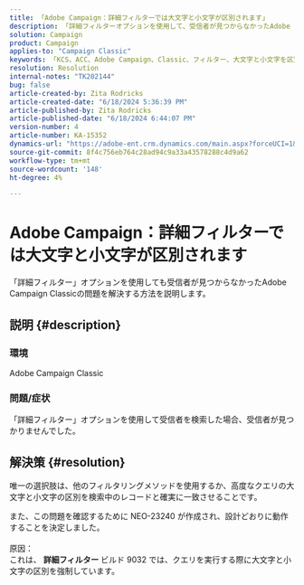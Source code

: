 ```yaml
---
title: 「Adobe Campaign：詳細フィルターでは大文字と小文字が区別されます」
description: 「詳細フィルターオプションを使用して、受信者が見つからなかったAdobe Campaign Classicの問題を解決する方法を説明します。」
solution: Campaign
product: Campaign
applies-to: "Campaign Classic"
keywords: 「KCS、ACC、Adobe Campaign、Classic、フィルター、大文字と小文字を区別、大文字と小文字を区別、NEO-23240」
resolution: Resolution
internal-notes: "TK202144"
bug: false
article-created-by: Zita Rodricks
article-created-date: "6/18/2024 5:36:39 PM"
article-published-by: Zita Rodricks
article-published-date: "6/18/2024 6:44:07 PM"
version-number: 4
article-number: KA-15352
dynamics-url: "https://adobe-ent.crm.dynamics.com/main.aspx?forceUCI=1&pagetype=entityrecord&etn=knowledgearticle&id=fa91134d-992d-ef11-840a-002248084fbb"
source-git-commit: 8f4c756eb764c28ad94c9a33a43578288c4d9a62
workflow-type: tm+mt
source-wordcount: '148'
ht-degree: 4%

---
```


# Adobe Campaign：詳細フィルターでは大文字と小文字が区別されます


「詳細フィルター」オプションを使用しても受信者が見つからなかったAdobe Campaign Classicの問題を解決する方法を説明します。

## 説明 {#description}


### 環境

Adobe Campaign Classic

### 問題/症状

「詳細フィルター」オプションを使用して受信者を検索した場合、受信者が見つかりませんでした。


## 解決策 {#resolution}


唯一の選択肢は、他のフィルタリングメソッドを使用するか、高度なクエリの大文字と小文字の区別を検索中のレコードと確実に一致させることです。

また、この問題を確認するために NEO-23240 が作成され、設計どおりに動作することを決定しました。
<br><br>原因：<br>これは、 <b>詳細フィルター</b> ビルド 9032 では、クエリを実行する際に大文字と小文字の区別を強制しています。